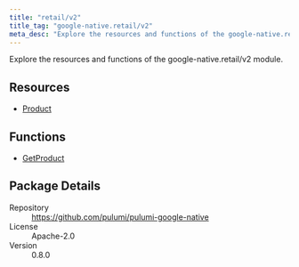```yaml
---
title: "retail/v2"
title_tag: "google-native.retail/v2"
meta_desc: "Explore the resources and functions of the google-native.retail/v2 module."
---
```


<!-- WARNING: this file was generated by Pulumi Docs Generator. -->
<!-- Do not edit by hand unless you're certain you know what you are doing! -->

Explore the resources and functions of the google-native.retail/v2 module.

<h2 id="resources">Resources</h2>
<ul class="api">
    <li><a href="product" title="Product"><span class="symbol resource"></span>Product</a></li>
</ul>

<h2 id="functions">Functions</h2>
<ul class="api">
    <li><a href="getproduct" title="GetProduct"><span class="symbol function"></span>GetProduct</a></li>
</ul>

<h2 id="package-details">Package Details</h2>
<dl class="package-details">
	<dt>Repository</dt>
	<dd><a href="https://github.com/pulumi/pulumi-google-native">https://github.com/pulumi/pulumi-google-native</a></dd>
	<dt>License</dt>
	<dd>Apache-2.0</dd>
	<dt>Version</dt>
	<dd>0.8.0</dd>
</dl>

